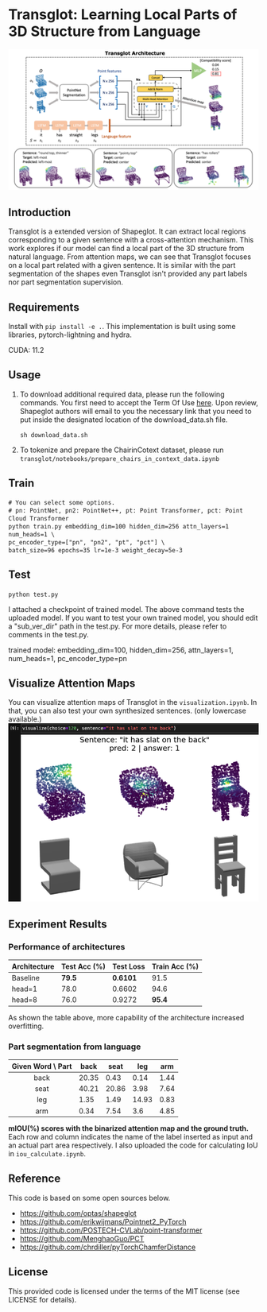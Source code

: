 # Transglot: Learning Local Parts of 3D Structure from Language

![representative](doc/images/teaser.png)


## Introduction
Transglot is a extended version of Shapeglot. It can extract local regions corresponding to a given sentence with a cross-attention mechanism.
This work explores if our model can find a local part of the 3D structure from natural language.
From attention maps, we can see that Transglot focuses on a local part related with a given sentence.
It is similar with the part segmentation of the shapes even Transglot isn't provided any part labels nor part segmentation supervision.

## Requirements
Install with `pip install -e .`. This implementation is built using some libraries, pytorch-lightning and hydra.

CUDA: 11.2

## Usage
1. To download additional required data, please run the following commands. You first need to accept the Term Of Use
   [here](https://docs.google.com/forms/d/e/1FAIpQLScyV1AsZsfthqiPhuw6MFL1JZ4p8GSDPIj8uwH0BRWQl3tejw/viewform).
   Upon review, Shapeglot authors will email to you the necessary link that you need to put inside
   the designated location of the download_data.sh file.
   
   ```
   sh download_data.sh
   ```
2. To tokenize and prepare the ChairinCotext dataset, please run 
   `transglot/notebooks/prepare_chairs_in_context_data.ipynb`
## Train

```
# You can select some options. 
# pn: PointNet, pn2: PointNet++, pt: Point Transformer, pct: Point Cloud Transformer
python train.py embedding_dim=100 hidden_dim=256 attn_layers=1 num_heads=1 \
pc_encoder_type=["pn", "pn2", "pt", "pct"] \
batch_size=96 epochs=35 lr=1e-3 weight_decay=5e-3 
```

## Test
`python test.py`

I attached a checkpoint of trained model. The above command tests the uploaded model.
If you want to test your own trained model, you should edit a "sub_ver_dir" path in the test.py.
For more details, please refer to comments in the test.py.

trained model: embedding_dim=100, hidden_dim=256, attn_layers=1, num_heads=1, pc_encoder_type=pn

## Visualize Attention Maps
You can visualize attention maps of Transglot in the `visualization.ipynb`. In that, you can also test 
your own synthesized sentences. (only lowercase available.)
![example](doc/images/visualization_example.png)

## Experiment Results
### Performance of architectures
| Architecture | Test Acc (%) | Test Loss | Train Acc (%) |
| ------------ | -------- | --------- | --------- |
| Baseline     | __79.5__     | __0.6101__    | 91.5      |
| head=1       | 78.0     | 0.6602    | 94.6      |
| head=8       | 76.0     | 0.9272    | __95.4__      |

As shown the table above, more capability of the architecture increased overfitting.
### Part segmentation from language
| Given Word \ Part  | back | seat | leg | arm |
| :--------: | ---  |----- | --- | --- |
| back | 20.35 | 0.43  | 0.14  | 1.44  |
| seat | 40.21 | 20.86 | 3.98  | 7.64  |
| leg  | 1.35  | 1.49  | 14.93 | 0.83  |
| arm  | 0.34  | 7.54  | 3.6   | 4.85  |

__mIOU(%) scores with the binarized attention map and the ground truth.__
Each row and column indicates the name of the label inserted as input and an actual part area
respectively. I also uploaded the code for calculating IoU in `iou_calculate.ipynb`.

## Reference
This code is based on some open sources below.
* https://github.com/optas/shapeglot
* https://github.com/erikwijmans/Pointnet2_PyTorch
* https://github.com/POSTECH-CVLab/point-transformer
* https://github.com/MenghaoGuo/PCT
* https://github.com/chrdiller/pyTorchChamferDistance

## License
This provided code is licensed under the terms of the MIT license (see LICENSE for details).



